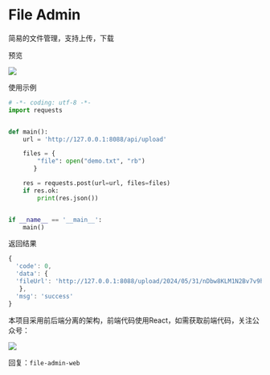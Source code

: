 # File Admin

简易的文件管理，支持上传，下载

预览

![](https://cdn.jsdelivr.net/gh/mouday/img/2024/05/31/ksocfvg.png)

使用示例

```python
# -*- coding: utf-8 -*-
import requests


def main():
    url = 'http://127.0.0.1:8088/api/upload'

    files = {
        "file": open("demo.txt", "rb")
       }

    res = requests.post(url=url, files=files)
    if res.ok:
        print(res.json())


if __name__ == '__main__':
    main()

```

返回结果
```js   
{
  'code': 0,
  'data': {
  'fileUrl': 'http://127.0.0.1:8088/upload/2024/05/31/nDbw8KLM1N2Bv7v9hbsro.txt'
   },
  'msg': 'success'
}
```

本项目采用前后端分离的架构，前端代码使用React，如需获取前端代码，关注公众号：

![](https://mouday.github.io/img/2024/06/06/spcnbk3.png)

回复：`file-admin-web`